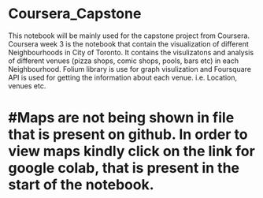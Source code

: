 # Coursera_Capstone
This notebook will be mainly used for the capstone project from Coursera.
Coursera week 3 is the notebook that contain the visualization of different Neighbourhoods in City of Toronto. It contains the visulizatons and analysis of different venues (pizza shops, comic shops, pools, bars etc) in each Neighbourhood.
Folium library is use for graph visulization and Foursquare API is used for getting the information about each venue. i.e. Location, venues etc.
# #Maps are not being shown in file that is present on github. In order to view maps kindly click on the link for google colab, that is present in the start of the notebook.
